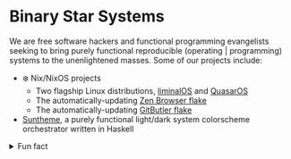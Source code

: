# Binary Star Systems

We are free software hackers and functional programming evangelists seeking to
bring purely functional reproducible (operating | programming) systems to the
unenlightened masses. Some of our projects include:

- ❄️ Nix/NixOS projects
    - Two flagship Linux distributions, [liminalOS](https://github.com/youwen5/liminalOS) and [QuasarOS](https://github.com/quantum9innovation/quasaros)
    - The automatically-updating [Zen Browser flake](https://github.com/youwen5/zen-browser-flake)
    - The automatically-updating [GitButler flake](https://github.com/youwen5/gitbutler-flake)
- [Suntheme](https://github.com/quantum9Innovation/suntheme), a purely functional light/dark system colorscheme orchestrator written in Haskell

<details>
  <summary>Fun fact</summary>
  <em>Did you know that...Type II supernovae create the element Gallium?</em>
</details>

